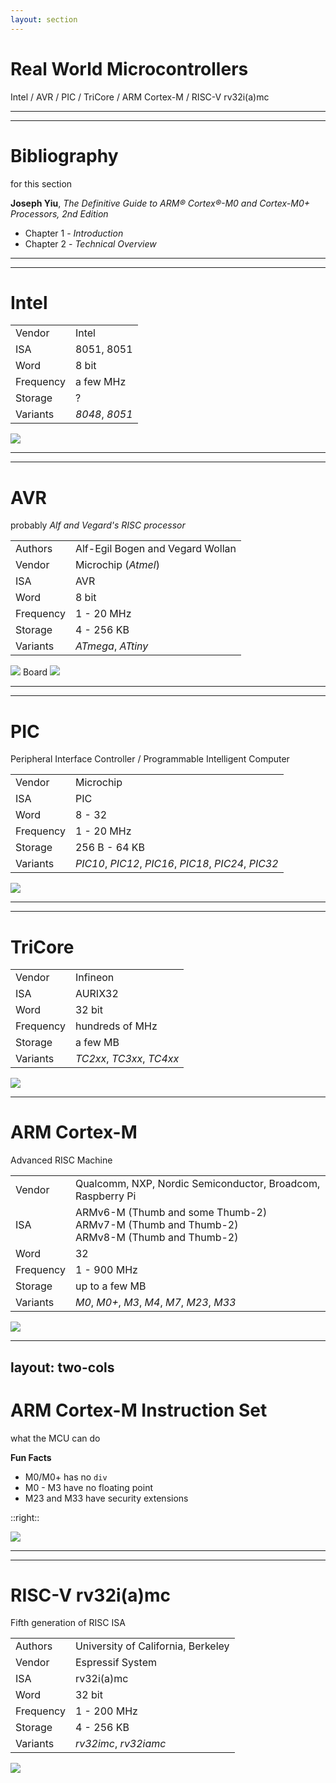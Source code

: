 ```yaml
---
layout: section
---
```

# Real World Microcontrollers
Intel / AVR / PIC / TriCore / ARM Cortex-M / RISC-V rv32i(a)mc

---
---
# Bibliography
for this section

**Joseph Yiu**, *The Definitive Guide to ARM® Cortex®-M0 and Cortex-M0+ Processors, 2nd Edition*
   - Chapter 1 - *Introduction*
   - Chapter 2 - *Technical Overview*

---
---
# Intel

<div grid="~ cols-2 gap-4">
<div>

| | |
|-|-|
| Vendor | Intel |
| ISA | 8051, 8051 |
| Word | 8 bit |
| Frequency | a few MHz |
| Storage | ? |
| Variants | *8048*, *8051* |

</div>

<img src="./intel_8051.jpg" class="h-80 rounded" />

</div>

---
---
# AVR
probably *Alf and Vegard's RISC processor*

<div grid="~ cols-2 gap-4">
<div>

| | |
|-|-|
| Authors | Alf-Egil Bogen and Vegard Wollan |
| Vendor | Microchip (*Atmel*) |
| ISA | AVR |
| Word | 8 bit |
| Frequency | 1 - 20 MHz |
| Storage | 4 - 256 KB |
| Variants | *ATmega*, *ATtiny* |

</div>

<div>
    <img src="./atmega_328.jpg" class="h-50 rounded" />
    Board
    <img src="./arduino_uno.jpg" class="h-45 rounded" />
</div>

</div>

---
---
# PIC
Peripheral Interface Controller / Programmable Intelligent Computer

<div grid="~ cols-2 gap-4">
<div>

| | |
|-|-|
| Vendor | Microchip |
| ISA | PIC |
| Word | 8 - 32 |
| Frequency | 1 - 20 MHz |
| Storage | 256 B - 64 KB |
| Variants | *PIC10*, *PIC12*, *PIC16*, *PIC18*, *PIC24*, *PIC32* |

</div>

<img src="./pic.jpg" class="h-50 rounded" />

</div>

---
---
# TriCore

<div grid="~ cols-2 gap-4">
<div>

| | |
|-|-|
| Vendor | Infineon |
| ISA | AURIX32 |
| Word | 32 bit |
| Frequency | hundreds of MHz |
| Storage | a few MB |
| Variants | *TC2xx*, *TC3xx*, *TC4xx* |

</div>

<img src="./tricore.png" class="h-50" />

</div>

---

# ARM Cortex-M
Advanced RISC Machine

<div grid="~ cols-2 gap-4">
<div>

| | |
|-|-|
| Vendor | Qualcomm, NXP, Nordic Semiconductor, Broadcom, Raspberry Pi |
| ISA | ARMv6-M (Thumb and some Thumb-2) <br/> ARMv7-M (Thumb and Thumb-2) <br/> ARMv8-M (Thumb and Thumb-2) |
| Word | 32 |
| Frequency | 1 - 900 MHz |
| Storage | up to a few MB |
| Variants | *M0*, *M0+*, *M3*, *M4*, *M7*, *M23*, *M33* |

</div>

<img src="./arm_logo.png" class="h-20" />

</div>

---
layout: two-cols
---

# ARM Cortex-M Instruction Set
what the MCU can do

**Fun Facts**

<v-clicks>

- M0/M0+ has no `div`
- M0 - M3 have no floating point
- M23 and M33 have security extensions

</v-clicks>

<style>
.two-columns {
    grid-template-columns: 3fr 6fr;
}
</style>

::right::

<img src="./arm_cortex_m_instruction_set.png" class="rounded h-125" />

---
---
# RISC-V rv32i(a)mc
Fifth generation of RISC ISA

<div grid="~ cols-2 gap-4">
<div>

| | |
|-|-|
| Authors | University of California, Berkeley |
| Vendor | Espressif System  |
| ISA | rv32i(a)mc |
| Word | 32 bit |
| Frequency | 1 - 200 MHz |
| Storage | 4 - 256 KB |
| Variants | *rv32imc*, *rv32iamc* |

</div>

<img src="./risc-v_logo.png" class="h-60" />

</div>
